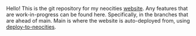 Hello! This is the git repository for my neocities [website](https://arlynnschtuttenbach.neocities.org/). Any features that are work-in-progress can be found here. Specifically, in the branches that are ahead of main. Main is where the website is auto-deployed from, using [deploy-to-neocities](https://github.com/bcomnes/deploy-to-neocities).

